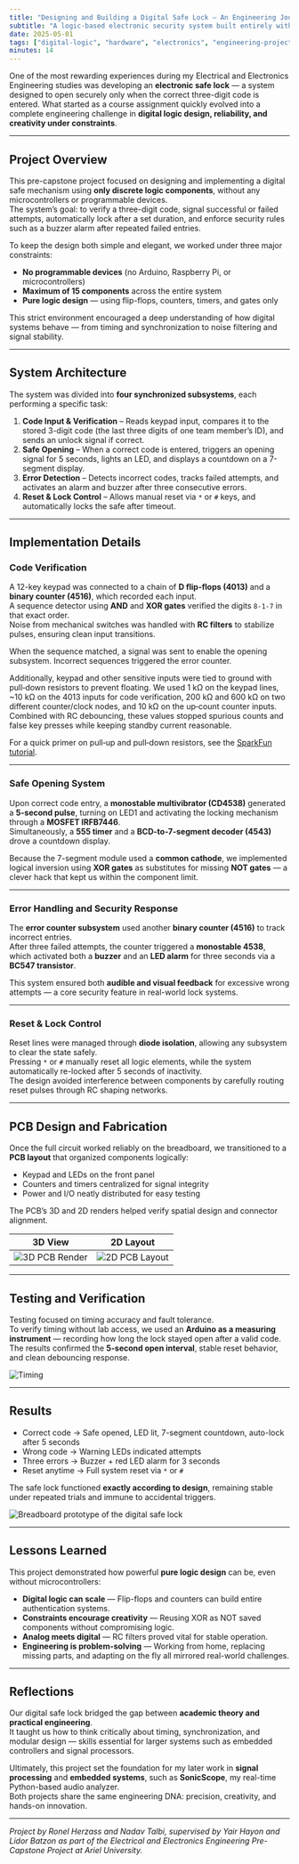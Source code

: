 ```yaml
---
title: "Designing and Building a Digital Safe Lock – An Engineering Journey"
subtitle: "A logic-based electronic security system built entirely without microcontrollers"
date: 2025-05-01
tags: ["digital-logic", "hardware", "electronics", "engineering-project", "safe-lock"]
minutes: 14
---
```



One of the most rewarding experiences during my Electrical and Electronics Engineering studies was developing an **electronic safe lock** — a system designed to open securely only when the correct three-digit code is entered. What started as a course assignment quickly evolved into a complete engineering challenge in **digital logic design, reliability, and creativity under constraints**.

---

## Project Overview

This pre-capstone project focused on designing and implementing a digital safe mechanism using **only discrete logic components**, without any microcontrollers or programmable devices.  
The system’s goal: to verify a three-digit code, signal successful or failed attempts, automatically lock after a set duration, and enforce security rules such as a buzzer alarm after repeated failed entries.

To keep the design both simple and elegant, we worked under three major constraints:

- **No programmable devices** (no Arduino, Raspberry Pi, or microcontrollers)  
- **Maximum of 15 components** across the entire system  
- **Pure logic design** — using flip-flops, counters, timers, and gates only  

This strict environment encouraged a deep understanding of how digital systems behave — from timing and synchronization to noise filtering and signal stability.

---

## System Architecture

The system was divided into **four synchronized subsystems**, each performing a specific task:

1. **Code Input & Verification** – Reads keypad input, compares it to the stored 3-digit code (the last three digits of one team member’s ID), and sends an unlock signal if correct.  
2. **Safe Opening** – When a correct code is entered, triggers an opening signal for 5 seconds, lights an LED, and displays a countdown on a 7-segment display.  
3. **Error Detection** – Detects incorrect codes, tracks failed attempts, and activates an alarm and buzzer after three consecutive errors.  
4. **Reset & Lock Control** – Allows manual reset via `*` or `#` keys, and automatically locks the safe after timeout.

<!--![Block Diagram of Digital Safe Lock](diagram-block.png)-->

---

## Implementation Details

### Code Verification

A 12-key keypad was connected to a chain of **D flip-flops (4013)** and a **binary counter (4516)**, which recorded each input.  
A sequence detector using **AND** and **XOR gates** verified the digits `8-1-7` in that exact order.  
Noise from mechanical switches was handled with **RC filters** to stabilize pulses, ensuring clean input transitions.

<!--![Subsystem – Code Verification](diagram-code.png)-->

When the sequence matched, a signal was sent to enable the opening subsystem. Incorrect sequences triggered the error counter.

Additionally, keypad and other sensitive inputs were tied to ground with pull‑down resistors to prevent floating. We used 1 kΩ on the keypad lines, ~10 kΩ on the 4013 inputs for code verification, 200 kΩ and 600 kΩ on two different counter/clock nodes, and 10 kΩ on the up‑count counter inputs. Combined with RC debouncing, these values stopped spurious counts and false key presses while keeping standby current reasonable.

For a quick primer on pull‑up and pull‑down resistors, see the [SparkFun tutorial](https://learn.sparkfun.com/tutorials/pull-up-resistors).

---

### Safe Opening System

Upon correct code entry, a **monostable multivibrator (CD4538)** generated a **5-second pulse**, turning on LED1 and activating the locking mechanism through a **MOSFET IRFB7446**.  
Simultaneously, a **555 timer** and a **BCD-to-7-segment decoder (4543)** drove a countdown display.

Because the 7-segment module used a **common cathode**, we implemented logical inversion using **XOR gates** as substitutes for missing **NOT gates** — a clever hack that kept us within the component limit.
<!--![Subsystem – Safe Opening](diagram-opening.png)-->

---

### Error Handling and Security Response

The **error counter subsystem** used another **binary counter (4516)** to track incorrect entries.  
After three failed attempts, the counter triggered a **monostable 4538**, which activated both a **buzzer** and an **LED alarm** for three seconds via a **BC547 transistor**.

This system ensured both **audible and visual feedback** for excessive wrong attempts — a core security feature in real-world lock systems.

<!--![Subsystem – Error Detection & Alarm](diagram-error.png)-->

---

### Reset & Lock Control

Reset lines were managed through **diode isolation**, allowing any subsystem to clear the state safely.  
Pressing `*` or `#` manually reset all logic elements, while the system automatically re-locked after 5 seconds of inactivity.  
The design avoided interference between components by carefully routing reset pulses through RC shaping networks.

---

## PCB Design and Fabrication

Once the full circuit worked reliably on the breadboard, we transitioned to a **PCB layout** that organized components logically:

- Keypad and LEDs on the front panel
- Counters and timers centralized for signal integrity  
- Power and I/O neatly distributed for easy testing  

The PCB’s 3D and 2D renders helped verify spatial design and connector alignment.

| 3D View | 2D Layout |
|----------|-----------|
| ![3D PCB Render](pcb-3d.png) | ![2D PCB Layout](pcb-2d.png) |

---

## Testing and Verification

Testing focused on timing accuracy and fault tolerance.  
To verify timing without lab access, we used an **Arduino as a measuring instrument** — recording how long the lock stayed open after a valid code.  
The results confirmed the **5-second open interval**, stable reset behavior, and clean debouncing response.

![Timing](timing.png)

---

## Results

- Correct code → Safe opened, LED lit, 7-segment countdown, auto-lock after 5 seconds  
- Wrong code → Warning LEDs indicated attempts  
- Three errors → Buzzer + red LED alarm for 3 seconds  
- Reset anytime → Full system reset via `*` or `#`

The safe lock functioned **exactly according to design**, remaining stable under repeated trials and immune to accidental triggers.

![Breadboard prototype of the digital safe lock](lock_sys.png)

---

## Lessons Learned

This project demonstrated how powerful **pure logic design** can be, even without microcontrollers:

- **Digital logic can scale** — Flip-flops and counters can build entire authentication systems.  
- **Constraints encourage creativity** — Reusing XOR as NOT saved components without compromising logic.  
- **Analog meets digital** — RC filters proved vital for stable operation.  
- **Engineering is problem-solving** — Working from home, replacing missing parts, and adapting on the fly all mirrored real-world challenges.

---

## Reflections

Our digital safe lock bridged the gap between **academic theory and practical engineering**.  
It taught us how to think critically about timing, synchronization, and modular design — skills essential for larger systems such as embedded controllers and signal processors.

Ultimately, this project set the foundation for my later work in **signal processing** and **embedded systems**, such as **SonicScope**, my real-time Python-based audio analyzer.  
Both projects share the same engineering DNA: precision, creativity, and hands-on innovation.

---

*Project by Ronel Herzass and Nadav Talbi, supervised by Yair Hayon and Lidor Batzon as part of the Electrical and Electronics Engineering Pre-Capstone Project at Ariel University.*
